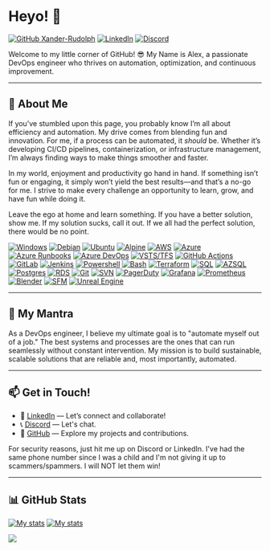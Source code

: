 # Heyo! 👋
[![GitHub Xander-Rudolph](https://img.shields.io/github/followers/Xander-Rudolph?label=Follow%20Me&style=social)](https://github.com/Xander-Rudolph)
[![LinkedIn](https://img.shields.io/badge/LinkedIn-Connect-blue?style=flat-square&logo=linkedin&logoColor=white)](https://www.linkedin.com/in/alexrudolph)
[![Discord](https://img.shields.io/discord/1094322278579314719?logo=discord&style=flat-square&color=404EED)](https://discord.gg/D2z44uQ8QJ)

Welcome to my little corner of GitHub! 😎 My Name is Alex, a passionate DevOps engineer who thrives on automation, optimization, and continuous improvement. 

---

## 🔮 About Me
If you’ve stumbled upon this page, you probably know I’m all about efficiency and automation. My drive comes from blending fun and innovation. For me, if a process can be automated, it *should* be. Whether it’s developing CI/CD pipelines, containerization, or infrastructure management, I’m always finding ways to make things smoother and faster.

In my world, enjoyment and productivity go hand in hand. If something isn’t fun or engaging, it simply won’t yield the best results—and that’s a no-go for me. I strive to make every challenge an opportunity to learn, grow, and have fun while doing it.

Leave the ego at home and learn something. If you have a better solution, show me. If my solution sucks, call it out. If we all had the perfect solution, there would be no point.

[![Windows](https://img.shields.io/badge/-Windows-141414?style=flat&logo=windows)](https://www.microsoft.com/windows)
[![Debian](https://img.shields.io/badge/-Debian-141414?style=flat&logo=debian)](https://www.debian.org/)
[![Ubuntu](https://img.shields.io/badge/-Ubuntu-141414?style=flat&logo=ubuntu)](https://ubuntu.com/)
[![Alpine](https://img.shields.io/badge/-Alpine%20Linux-141414?style=flat&logo=alpinelinux)](https://www.alpinelinux.org/)
[![AWS](https://img.shields.io/badge/-AWS-141414?style=flat&logo=amazonaws)](https://aws.amazon.com/)
[![Azure](https://img.shields.io/badge/-Azure-141414?style=flat&logo=microsoftazure)](https://azure.microsoft.com)
[![Azure Runbooks](https://img.shields.io/badge/-Azure%20Runbooks-141414?style=flat&logo=microsoftazure)](https://learn.microsoft.com/en-us/azure/automation/automation-runbook-types)
[![Azure DevOps](https://img.shields.io/badge/-Azure%20DevOps-141414?style=flat&logo=azuredevops)](https://azure.microsoft.com/en-us/services/devops/)
[![VSTS/TFS](https://img.shields.io/badge/-VSTS/TFS-141414?style=flat&logo=tfs)](https://visualstudio.microsoft.com/tfs/)
[![GitHub Actions](https://img.shields.io/badge/-GitHub%20Actions-141414?style=flat&logo=githubactions)](https://github.com/features/actions)
[![GitLab](https://img.shields.io/badge/-GitLab%20CI-141414?style=flat&logo=gitlab)](https://about.gitlab.com/stages-devops-lifecycle/continuous-integration/)
[![Jenkins](https://img.shields.io/badge/-Jenkins-141414?style=flat&logo=jenkins)](https://www.jenkins.io/)
[![Powershell](https://img.shields.io/badge/-Powershell-141414?style=flat&logo=powershell)](https://learn.microsoft.com/en-us/powershell/)
[![Bash](https://img.shields.io/badge/-Bash-141414?style=flat&logo=gnu-bash)](https://www.gnu.org/software/bash/)
[![Terraform](https://img.shields.io/badge/-Terraform-141414?style=flat&logo=terraform)](https://www.terraform.io/)
[![SQL](https://img.shields.io/badge/-SQL-141414?style=flat&logo=microsoftsqlserver)](https://www.microsoft.com/en-us/sql-server)
[![AZSQL](https://img.shields.io/badge/-Azure%20SQL-141414?style=flat&logo=microsoftazure)](https://azure.microsoft.com/services/sql-database/)
[![Postgres](https://img.shields.io/badge/-PostgreSQL-141414?style=flat&logo=postgresql)](https://www.postgresql.org/)
[![RDS](https://img.shields.io/badge/-AWS%20RDS-141414?style=flat&logo=amazonrds)](https://aws.amazon.com/rds/)
[![Git](https://img.shields.io/badge/-Git-141414?style=flat&logo=git)](https://git-scm.com/)
[![SVN](https://img.shields.io/badge/-Subversion-141414?style=flat&logo=subversion)](https://subversion.apache.org/)
[![PagerDuty](https://img.shields.io/badge/-PagerDuty-141414?style=flat&logo=pagerduty)](https://www.pagerduty.com/)
[![Grafana](https://img.shields.io/badge/-Grafana-141414?style=flat&logo=grafana)](https://grafana.com/)
[![Prometheus](https://img.shields.io/badge/-Prometheus-141414?style=flat&logo=prometheus)](https://prometheus.io/)
[![Blender](https://img.shields.io/badge/-Blender-141414?style=flat&logo=blender)](https://www.blender.org/)
[![SFM](https://img.shields.io/badge/-Source%20Filmmaker-141414?style=flat&logo=source-engine)](https://sourcefilmmaker.com/)
[![Unreal Engine](https://img.shields.io/badge/-Unreal%20Engine-141414?style=flat&logo=unreal-engine)](https://www.unrealengine.com/)

---

## 🔅 My Mantra
As a DevOps engineer, I believe my ultimate goal is to "automate myself out of a job." The best systems and processes are the ones that can run seamlessly without constant intervention. My mission is to build sustainable, scalable solutions that are reliable and, most importantly, automated.

---

## 📫 Get in Touch!
- 🔗 [LinkedIn](https://www.linkedin.com/in/alexrudolph) — Let’s connect and collaborate!
- 📞 [Discord](https://discord.gg/D2z44uQ8QJ) — Let's chat.
- 💼 [GitHub](https://github.com/Xander-Rudolph) — Explore my projects and contributions.
  
For security reasons, just hit me up on Discord or LinkedIn. I've had the same phone number since I was a child and I'm not giving it up to scammers/spammers. I will NOT let them win!

---

## 📊 GitHub Stats
[![My stats](https://github-readme-stats.vercel.app/api?username=xander-rudolph&theme=dark&show_icons=true&count_private=true)](https://github.com/Xander-Rudolph)
[![My stats](https://github-readme-streak-stats.herokuapp.com/?user=xander-rudolph&theme=dark&show_icons=true&count_private=true)](https://github.com/Xander-Rudolph)

![](https://komarev.com/ghpvc/?username=xander-rudolph)
